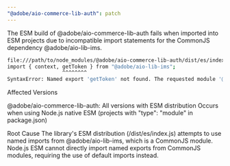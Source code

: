 ```yaml
---
"@adobe/aio-commerce-lib-auth": patch
---
```


The ESM build of @adobe/aio-commerce-lib-auth fails when imported into ESM projects due to incompatible import statements for the CommonJS dependency @adobe/aio-lib-ims.

```bash
file:///path/to/node_modules/@adobe/aio-commerce-lib-auth/dist/es/index.js:15
import { context, getToken } from "@adobe/aio-lib-ims";
                  ^^^^^^^^
SyntaxError: Named export 'getToken' not found. The requested module '@adobe/aio-lib-ims' is a CommonJS module, which may not support all module.exports as named exports.
```

Affected Versions

@adobe/aio-commerce-lib-auth: All versions with ESM distribution
Occurs when using Node.js native ESM (projects with "type": "module" in package.json)

Root Cause
The library's ESM distribution (/dist/es/index.js) attempts to use named imports from @adobe/aio-lib-ims, which is a CommonJS module. Node.js ESM cannot directly import named exports from CommonJS modules, requiring the use of default imports instead.
